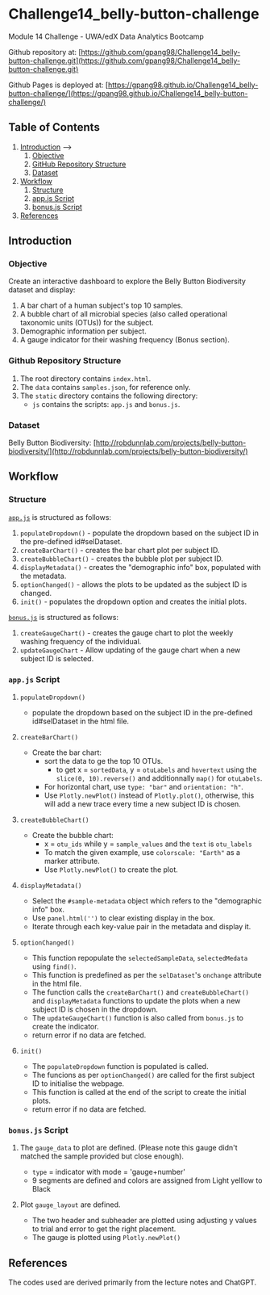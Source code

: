 # Challenge14_belly-button-challenge

Module 14 Challenge - UWA/edX Data Analytics Bootcamp

Github repository at: [https://github.com/gpang98/Challenge14_belly-button-challenge.git](https://github.com/gpang98/Challenge14_belly-button-challenge.git)

Github Pages is deployed at: [https://gpang98.github.io/Challenge14_belly-button-challenge/](https://gpang98.github.io/Challenge14_belly-button-challenge/)


## Table of Contents
1. [Introduction](https://github.com/gpang98/Challenge14_belly-button-challenge/tree/main#introduction) -->
    1. [Objective](https://github.com/gpang98/Challenge14_belly-button-challenge/tree/main#objective)
    2. [GitHub Repository Structure](https://github.com/gpang98/Challenge14_belly-button-challenge/tree/main#github-repository-structure)
    3. [Dataset](https://github.com/gpang98/Challenge14_belly-button-challenge/tree/main#dataset)
2. [Workflow](https://github.com/gpang98/Challenge14_belly-button-challenge/tree/main#workflow)
    1. [Structure](https://github.com/gpang98/Challenge14_belly-button-challenge/tree/main#structure)
    2. [app.js Script](https://github.com/gpang98/Challenge14_belly-button-challenge/tree/main#appjs-script)
    3. [bonus.js Script](https://github.com/gpang98/Challenge14_belly-button-challenge/tree/main#bonusjs-script)
3. [References](https://github.com/gpang98/Challenge14_belly-button-challenge/tree/main#references)


## Introduction
### Objective
Create an interactive dashboard to explore the Belly Button Biodiversity dataset and display:
1. A bar chart of a human subject's top 10 samples.
2. A bubble chart of all microbial species (also called operational taxonomic units (OTUs)) for the subject.
3. Demographic information per subject.
4. A gauge indicator for their washing frequency (Bonus section).

### Github Repository Structure
1. The root directory contains `index.html`.
2. The `data` contains `samples.json`, for reference only.
3. The `static` directory contains the following directory:
    - `js` contains the scripts: `app.js` and `bonus.js`.

### Dataset
Belly Button Biodiversity: [http://robdunnlab.com/projects/belly-button-biodiversity/](http://robdunnlab.com/projects/belly-button-biodiversity/)


## Workflow
### Structure
[`app.js`](https://github.com/gpang98/Challenge14_belly-button-challenge/blob/main/static/js/app.js) is structured as follows:
1. `populateDropdown()` - populate the dropdown based on the subject ID in the pre-defined id#selDataset.
2. `createBarChart()` - creates the bar chart plot per subject ID.
4. `createBubbleChart()` - creates the bubble plot per subject ID.
5. `displayMetadata()` - creates the "demographic info" box, populated with the metadata.
5. `optionChanged()` - allows the plots to be updated as the subject ID is changed.
6. `init()` - populates the dropdown option and creates the initial plots.

[`bonus.js`](https://github.com/gpang98/Challenge14_belly-button-challenge/blob/main/static/js/bonus.js) is structured as follows:
1. `createGaugeChart()` - creates the gauge chart to plot the weekly washing frequency of the individual.
2. `updateGaugeChart` - Allow updating of the gauge chart when a new subject ID is selected. 

### `app.js` Script
1. `populateDropdown()`
    - populate the dropdown based on the subject ID in the pre-defined id#selDataset in the html file.

2. `createBarChart()`
    - Create the bar chart:
        - sort the data to ge the top 10 OTUs.
            - to get x = `sortedData`, y = `otuLabels` and `hovertext` using the `slice(0, 10).reverse()` and additionnally `map()` for `otuLabels`.
        - For horizontal chart, use `type: "bar"` and `orientation: "h"`.
        - Use `Plotly.newPlot()` instead of `Plotly.plot()`, otherwise, this will add a new trace every time a new subject ID is chosen.

3. `createBubbleChart()`
    - Create the bubble chart:
        - x = `otu_ids` while y = `sample_values` and the `text` is `otu_labels` 
        - To match the given example, use `colorscale: "Earth"` as a marker attribute.
        - Use `Plotly.newPlot()` to create the plot.

2. `displayMetadata()`
    - Select the `#sample-metadata` object which refers to the "demographic info" box.
    - Use `panel.html('')` to clear existing display in the box.
    - Iterate through each key-value pair in the metadata and display it.

3. `optionChanged()`
    - This function repopulate the `selectedSampleData`, `selectedMedata` using `find()`. 
    - This function is predefined as per the `selDataset`'s `onchange` attribute in the html file.
    - The function calls the `createBarChart()` and `createBubbleChart()` and `displayMetadata` functions to update the plots when a new subject ID is chosen in the dropdown.
    - The `updateGaugeChart()` function is also called from `bonus.js` to create the indicator.
    - return error if no data are fetched.

4. `init()`
    - The `populateDropdown` function is populated is called.
    - The funcions as per `optionChanged()` are called for the first subject ID to initialise the webpage.
    - This function is called at the end of the script to create the initial plots.
    - return error if no data are fetched.

### `bonus.js` Script
1. The `gauge_data` to plot are defined.  (Please note this gauge didn't matched the sample provided but close enough).
    - `type` = indicator with mode = 'gauge+number'
    - 9 segments are defined and colors are assigned from Light yelllow to Black

2. Plot `gauge_layout` are defined.
    - The two header and subheader are plotted using adjusting y values to trial and error to get the right placement.
    - The gauge is plotted using `Plotly.newPlot()`



## References
The codes used are derived primarily from the lecture notes and ChatGPT.


